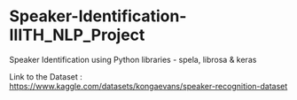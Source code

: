 # Speaker-Identification-IIITH_NLP_Project
Speaker Identification using Python libraries - spela, librosa &amp; keras

Link to the Dataset : https://www.kaggle.com/datasets/kongaevans/speaker-recognition-dataset
